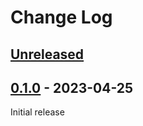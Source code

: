 # Change Log

## [Unreleased]

## [0.1.0] - 2023-04-25

Initial release


[Unreleased]: https://github.com/cashapp/turbine/compare/0.1.0...HEAD
[0.1.0]: https://github.com/alexandrepiveteau/kotlin-graphs/releases/tag/0.1.0
